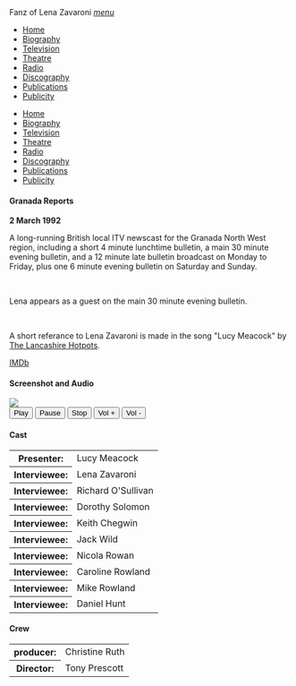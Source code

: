 <!DOCTYPE html>
<html>
<head>
<!--  Enabled DNS prefetching  -->
<meta http-equiv="x-dns-prefetch-control" content="on">

<!-- Meta Tags properties  -->
<meta property="og:title" content="Granada Reports"/>
<meta property="og:description" content="Lena appears as a guest on the main 30 minute evening bulletin. Click the link for more details."/>
<meta property="og:image" content="https://fanzoflenazavaroni.github.io/images/ITV/Granada-Reports.png"/>

<!-- Meta Tags names  -->
<meta name="title" content="Granada Reports"/>
<meta name="description" content="Lena appears as a guest on the main 30 minute evening bulletin. Click the link for more details."/>
<meta name="image" content="https://fanzoflenazavaroni.github.io/images/ITV/Granada-Reports.png"/>
<meta name="viewport" content="width=device-width, initial-scale=1" />

<!-- Twitter Card Meta Tags  -->
<meta name="twitter:card" content="summary" />

<meta http-equiv="Content-Type" content="text/html; charset=UTF-8" />

<!-- CSS-->
<link rel="stylesheet" href="https://cdnjs.cloudflare.com/ajax/libs/font-awesome/4.7.0/css/font-awesome.min.css" />
<link href="https://fonts.googleapis.com/icon?family=Material+Icons" rel="stylesheet" />
<link href="/materialize/css/materialize.min.css" type="text/css" rel="stylesheet" media="screen" />
<link href="/materialize/css/style.css" type="text/css" rel="stylesheet" media="screen" />

<title>Granada Reports</title>
</head>

<body>
<div class="navbar-fixed">
<nav>
<div class="nav-wrapper">
<a class="brand-logo truncate">Fanz of Lena Zavaroni</a>
<a href="#" data-target="mobile-demo" class="sidenav-trigger"><i class="material-icons">menu</i></a>
<ul class="right hide-on-med-and-down">
<li><a href="/"><i class="fa fa-home"></i> Home</a></li>
<li><a href="/biography/biography.html"><i class="fa fa-female"></i> Biography</a></li>
<li class="active"><a href="/television/television.html"><i class="fa fa-television"></i> Television</a></li>
<li><a href="/theatre/theatre.html"><i class="fa fa-institution"></i> Theatre</a></li>
<li><a href="/radio/radio.html"><i class="fa fa-microphone"></i> Radio</a></li>
<li><a href="/discography/discography.html"><i class="fa fa-music"></i> Discography</a></li>
<li><a href="/publications/publications.html"><i class="fa fa-newspaper-o"></i> Publications</a></li>
<li><a href="/publicity/publicity.html"><i class="fa fa-photo"></i> Publicity</a></li>

</ul>
</div>
</nav>
</div>

<ul class="sidenav" id="mobile-demo">
<li><a href="/"><i class="fa fa-home"></i> Home</a></li>
<li><a href="/biography/biography.html"><i class="fa fa-female"></i> Biography</a></li>
<li class="active"><a href="/television/television.html"><i class="fa fa-television"></i> Television</a></li>
<li><a href="/theatre/theatre.html"><i class="fa fa-institution"></i> Theatre</a></li>
<li><a href="/radio/radio.html"><i class="fa fa-microphone"></i> Radio</a></li>
<li><a href="/discography/discography.html"><i class="fa fa-music"></i> Discography</a></li>
<li><a href="/publications/publications.html"><i class="fa fa-newspaper-o"></i> Publications</a></li>
<li><a href="/publicity/publicity.html"><i class="fa fa-photo"></i> Publicity</a></li>

</ul>

<main class="Main-Default">
<article>
<div class="row">
<div class="col s12 m8 offset-m2 l6 offset-l3">
<div class="card">
<div class="card-content flow-text">
<h4><i class="fa fa-info"></i> Granada Reports</h4>
<strong>2 March 1992</strong>
<p>A long-running British local ITV newscast for the Granada North West region, including a short 4 minute lunchtime bulletin, a main 30 minute evening bulletin, and a 12 minute late bulletin broadcast on Monday to Friday, plus one 6 minute evening bulletin on Saturday and Sunday.</p>
<br/>
<p>Lena appears as a guest on the main 30 minute evening bulletin.</p>
<br/>
<p>A short referance to Lena Zavaroni is made in the song "Lucy Meacock" by <a href="/discography/tribute-and-ref/thelancashire-hotpots-achtung-gravy.html">The Lancashire Hotpots</a>.</p>
</div>
<div class="card-action flow-text">
<a href="http://www.imdb.com/title/tt3506436">IMDb</a>
</div></div></div></div>

<div class="row">
<div class="col s12 m8 offset-m2 l6 offset-l3">
<div class="card">
<div class="card-content flow-text">
<h4><i class="fa fa-image"></i> Screenshot and Audio</h4>
<div class="card-image">
<img class="responsive-img" src="/images/ITV/Granada-Reports.png">
</div>
<div class="card-action">
<audio id="player" src="granada-reports.mp3"></audio>
<div>
  <button onclick="document.getElementById('player').play()">Play</button>
  <button onclick="document.getElementById('player').pause()">Pause</button>
  <button onclick="document.getElementById('player').pause(); document.getElementById('player').currentTime = 0;">Stop</button>
  <button onclick="document.getElementById('player').volume += 0.1">Vol +</button>
  <button onclick="document.getElementById('player').volume -= 0.1">Vol -</button>
</div></div></div></div></div></div>

<div class="row">
<div class="col s12 m8 offset-m2 l6 offset-l3">
<div class="card">
<div class="card-content flow-text">
<h4><i class="fa fa-info"></i> Cast</h4>
<table class="flow-text striped">
<tr><th>Presenter:</th> <td>Lucy Meacock</td></tr>
<tr><th>Interviewee:</th> <td>Lena Zavaroni</td></tr>
<tr><th>Interviewee:</th> <td>Richard O'Sullivan</td></tr>
<tr><th>Interviewee:</th> <td>Dorothy Solomon</td></tr>
<tr><th>Interviewee:</th> <td>Keith Chegwin</td></tr>
<tr><th>Interviewee:</th> <td>Jack Wild</td></tr>
<tr><th>Interviewee:</th> <td>Nicola Rowan</td></tr>
<tr><th>Interviewee:</th> <td>Caroline Rowland</td></tr>
<tr><th>Interviewee:</th> <td>Mike Rowland</td></tr>
<tr><th>Interviewee:</th> <td>Daniel Hunt</td></tr>
</table>
</div></div></div></div>

<div class="row">
<div class="col s12 m8 offset-m2 l6 offset-l3">
<div class="card">
<div class="card-content flow-text">
<h4><i class="fa fa-info"></i> Crew</h4>
<table class="flow-text striped">
<tr><th>producer:</th> <td>Christine Ruth</td></tr>
<tr><th>Director:</th> <td>Tony Prescott</td></tr>
</table>
</div></div></div></div>
</article>
</main>
<!-- Scripts -->
<script src="https://code.jquery.com/jquery-2.1.1.min.js"></script>
<script src="/materialize/js/materialize.min.js"></script>
<script src="/materialize/js/init.js"></script>
</body>
</html>
